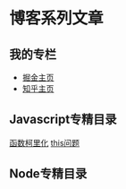 # 博客系列文章

## 我的专栏
* [掘金主页](https://juejin.im/post/6867416989665591304)
* [知乎主页](https://www.zhihu.com/people/yinhaiying/posts)
## Javascript专精目录
[函数柯里化](https://github.com/yinhaiying/Blog/issues/1)
[this问题](https://github.com/yinhaiying/Blog/issues/2)

## Node专精目录
